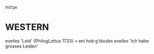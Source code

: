 אַבֿלות

WESTERN
========

eveiles 'Leid' {PhilogLottus 1733}
	•	eni hob g'doules eveiles 'Ich habe grosses Leiden'